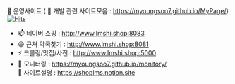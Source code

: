 🌱 운영사이트 ( 👯 개발 관련 사이트모음 : https://myoungsoo7.github.io/MyPage/) [![Hits](https://hits.seeyoufarm.com/api/count/incr/badge.svg?url=https%3A%2F%2Fgithub.com%2FMyoungSoo7&count_bg=%2379C83D&title_bg=%23555555&icon=&icon_color=%23E7E7E7&title=hits&edge_flat=false)](https://hits.seeyoufarm.com)<br>
- 📫 네이버 쇼핑 : http://www.lmshi.shop:8083 
- 😄 근처 약국찾기 : http://www.lmshi.shop:8081 <br> 
- ⚡ 크롤링/맛집/사전 : http://www.lmshi.shop:5000  <br>
- 🔭 모니터링 : https://myoungsoo7.github.io/monitory/<br> 
💬 사이트설명 : https://shoplms.notion.site  
 
 
<!--
![Top Langs](https://github-readme-stats.vercel.app/api/top-langs/?username=MyoungSoo7&layout=compact&theme=dark)
 [![Solved.ac Profile](http://mazassumnida.wtf/api/generate_badge?boj=iamipro)](https://solved.ac/iamipro)
![Top Langs](https://github-readme-stats.vercel.app/api/top-langs/?username=MyoungSoo7&layout=compact&theme=dark)

[![Solved.ac Profile](http://mazassumnida.wtf/api/generate_badge?boj=iamipro)](https://solved.ac/iamipro)
**MyoungSoo7/MyoungSoo7** is a ✨ _special_ ✨ repository because its `README.md` (this file) appears on your GitHub profile.
![MyoungSoo7 GitHub stats](https://github-readme-stats.vercel.app/api?username=MyoungSoo7&show_icons=true&theme=dark) <br>   
Here are some ideas to get you started:
<img src="https://img.shields.io/badge/java-007396?style=for-the-badge&logo=java&logoColor=white">
<img src="https://img.shields.io/badge/spring-6DB33F?style=for-the-badge&logo=spring&logoColor=white">
<img src="https://img.shields.io/badge/mysql-4479A1?style=for-the-badge&logo=mysql&logoColor=white">
<img src="https://img.shields.io/badge/springboot-6DB33F?style=for-the-badge&logo=springboot&logoColor=white"><br>

<img src="https://img.shields.io/badge/java-007396?style=for-the-badge&logo=java&logoColor=white">
<img src="https://img.shields.io/badge/spring-6DB33F?style=for-the-badge&logo=spring&logoColor=white">
<img src="https://img.shields.io/badge/springboot-6DB33F?style=for-the-badge&logo=springboot&logoColor=white"><br>

- 🔭 I’m currently working on ...
- 🌱 I’m currently learning ...
- 👯 I’m looking to collaborate on ...
- 🤔 I’m looking for help with ...
- 💬 Ask me about ...
- 📫 How to reach me: ...
- 😄 Pronouns: ...
- ⚡ Fun fact: ...
-->
